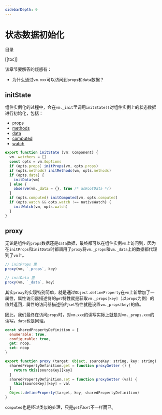 ```yaml
---
sidebarDepth: 0
---
```


# 状态数据初始化

目录

[[toc]]

该章节要解答的疑惑有：

- 为什么通过`vm.xxx`可以访问到`props`和`data`数据？

## initState

组件实例化的过程中，会在`vm._init`里调用`initState()`对组件实例上的状态数据进行初始化，包括：

- [props](/vue/source-study/instance/state/props.html)
- [methods](/vue/source-study/instance/state/methods.html)
- [data](/vue/source-study/instance/state/data.html)
- [computed](/vue/source-study/instance/state/computed.html)
- [watch](/vue/source-study/instance/state/watch.html)

```js
export function initState (vm: Component) {
  vm._watchers = []
  const opts = vm.$options
  if (opts.props) initProps(vm, opts.props)
  if (opts.methods) initMethods(vm, opts.methods)
  if (opts.data) {
    initData(vm)
  } else {
    observe(vm._data = {}, true /* asRootData */)
  }
  if (opts.computed) initComputed(vm, opts.computed)
  if (opts.watch && opts.watch !== nativeWatch) {
    initWatch(vm, opts.watch)
  }
}
```

## proxy

无论是组件的`props`数据还是`data`数据，最终都可以在组件实例`vm`上访问到，因为在`initProps`和`initData`时都调用了`proxy`将`vm._props`和`vm._data`上的数据都代理到了`vm`上。

```js
// initProps 里
proxy(vm, `_props`, key)

// initData 里
proxy(vm, `_data`, key)
```

其实`proxy`的实现特别简单，就是通过`Object.defineProperty`在`vm`上新增加了一属性，属性访问器描述符的`get`特性就是获取`vm._props[key]`（以`props`为例）的值并返回，属性的访问器描述符的`set`特性就是设置`vm._props[key]`的值。

因此，我们最终在访问`props`时，对`vm.xxx`的读写实际上就是对`vm._props.xxx`的读写。`data`也是同理。

```js
const sharedPropertyDefinition = {
  enumerable: true,
  configurable: true,
  get: noop,
  set: noop
}

export function proxy (target: Object, sourceKey: string, key: string) {
  sharedPropertyDefinition.get = function proxyGetter () {
    return this[sourceKey][key]
  }
  sharedPropertyDefinition.set = function proxySetter (val) {
    this[sourceKey][key] = val
  }
  Object.defineProperty(target, key, sharedPropertyDefinition)
}
```

`computed`也是经过类似的处理，只是`get`和`set`不一样而已。
